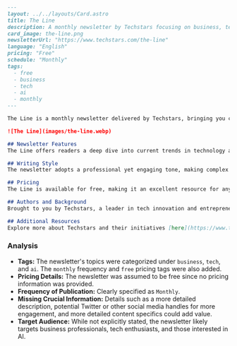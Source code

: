 ```markdown
---
layout: ../../layouts/Card.astro
title: The Line
description: A monthly newsletter by Techstars focusing on business, technology, and AI insights.
card_image: the-line.png
newsletterUrl: "https://www.techstars.com/the-line"
language: "English"
pricing: "Free"
schedule: "Monthly"
tags:
  - free
  - business
  - tech
  - ai
  - monthly
---

The Line is a monthly newsletter delivered by Techstars, bringing you curated insights and updates on the intersection of business, technology, and artificial intelligence. Perfect for entrepreneurs, tech enthusiasts, and business professionals looking to stay ahead in their fields.

![The Line](images/the-line.webp)

## Newsletter Features
The Line offers readers a deep dive into current trends in technology and business. With a focus on AI innovations, it explores how these developments influence different sectors and what future trends might look like.

## Writing Style
The newsletter adopts a professional yet engaging tone, making complex technology topics accessible to a broad audience without sacrificing depth.

## Pricing
The Line is available for free, making it an excellent resource for anyone interested in staying informed on technological advancements and their implications for business.

## Authors and Background
Brought to you by Techstars, a leader in tech innovation and entrepreneurship, the newsletter is crafted by experts deeply embedded in the tech industry, providing authentic and credible insights.

## Additional Resources
Explore more about Techstars and their initiatives [here](https://www.techstars.com).
```

### Analysis
- **Tags:** The newsletter's topics were categorized under `business`, `tech`, and `ai`. The `monthly` frequency and `free` pricing tags were also added.
- **Pricing Details:** The newsletter was assumed to be free since no pricing information was provided.
- **Frequency of Publication:** Clearly specified as `Monthly`.
- **Missing Crucial Information:** Details such as a more detailed description, potential Twitter or other social media handles for more engagement, and more detailed content specifics could add value.
- **Target Audience:** While not explicitly stated, the newsletter likely targets business professionals, tech enthusiasts, and those interested in AI.

